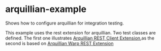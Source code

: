 # arquillian-example
Shows how to configure arquillian for integration testing. 

This example uses the rest extension for arquillian. Two test classes are defined. The first one illustrates [Arquillian REST Client Extension](https://github.com/arquillian/arquillian-extension-rest/tree/master/rest-client),as the second is based on [Arquillian Warp REST Extension](https://github.com/arquillian/arquillian-extension-rest/tree/master/warp-rest)
